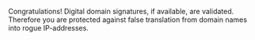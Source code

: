 Congratulations! Digital domain signatures, if available, are validated. Therefore you are protected against false translation from domain names into rogue IP-addresses.
